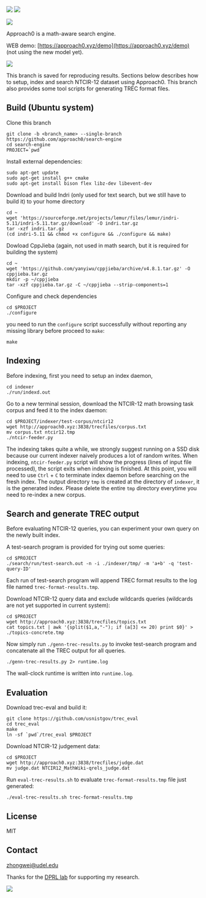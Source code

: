 ![](https://api.travis-ci.org/approach0/search-engine.svg)
![](http://github-release-version.herokuapp.com/github/approach0/search-engine/release.png)

![](https://raw.githubusercontent.com/approach0/search-engine-docs-eng/master/logo.png)

Approach0 is a math-aware search engine.

WEB demo: [https://approach0.xyz/demo](https://approach0.xyz/demo) (not using the new model yet).

![](https://github.com/approach0/search-engine-docs-eng/raw/master/img/clip.gif)

This branch is saved for reproducing results. Sections below describes how to setup,
index and search NTCIR-12 dataset using Approach0. This branch also provides some tool scripts for generating TREC format files.

## Build (Ubuntu system)
Clone this branch
```
git clone -b <branch_name> --single-branch https://github.com/approach0/search-engine 
cd search-engine
PROJECT=`pwd`
```

Install external dependencies:
```
sudo apt-get update
sudo apt-get install g++ cmake
sudo apt-get install bison flex libz-dev libevent-dev
```

Download and build Indri (only used for text search, but we still have to build it) to your home directory
```
cd ~
wget 'https://sourceforge.net/projects/lemur/files/lemur/indri-5.11/indri-5.11.tar.gz/download' -O indri.tar.gz
tar -xzf indri.tar.gz
(cd indri-5.11 && chmod +x configure && ./configure && make)
```

Dowload CppJieba (again, not used in math search, but it is required for building the system)
```
cd ~
wget 'https://github.com/yanyiwu/cppjieba/archive/v4.8.1.tar.gz' -O cppjieba.tar.gz
mkdir -p ~/cppjieba
tar -xzf cppjieba.tar.gz -C ~/cppjieba --strip-components=1
```

Configure and check dependencies
```
cd $PROJECT
./configure
```

you need to run the `configure` script successfully without reporting any missing library before proceed to `make`:
```
make
```
## Indexing
Before indexing, first you need to setup an index daemon,
```
cd indexer
./run/indexd.out
```

Go to a new terminal session, download the NTCIR-12 math browsing task corpus and feed it to the index daemon:
```
cd $PROJECT/indexer/test-corpus/ntcir12
wget http://approach0.xyz:3838/trecfiles/corpus.txt
mv corpus.txt ntcir12.tmp
./ntcir-feeder.py
```

The indexing takes quite a while, we strongly suggest running on a SSD disk because our current indexer naively produces a lot of random writes.
When indexing, `ntcir-feeder.py` script will show the progress (lines of input file processed), the script exits when indexing is finished.
At this point, you will need to use `Ctrl` + `C` to terminate index daemon before searching on the fresh index. The output directory `tmp` is created at the directory of `indexer`, it is the generated index. Please delete the entire `tmp` directory everytime you need to re-index a new corpus.

## Search and generate TREC output
Before evaluating NTCIR-12 queries, you can experiment your own query on the newly built index.

A test-search program is provided for trying out some queries:
```
cd $PROJECT
./search/run/test-search.out -n -i ./indexer/tmp/ -m 'a+b' -q 'test-query-ID'
```
Each run of test-search program will append TREC format results to the log file named `trec-format-results.tmp`.

Download NTCIR-12 query data and exclude wildcards queries (wildcards are not yet supported in current system):
```
cd $PROJECT
wget http://approach0.xyz:3838/trecfiles/topics.txt
cat topics.txt | awk '{split($1,a,"-"); if (a[3] <= 20) print $0}' > ./topics-concrete.tmp
```

Now simply run `./genn-trec-results.py` to invoke test-search program and concatenate all the TREC output for all queries.
```
./genn-trec-results.py 2> runtime.log
```
The wall-clock runtime is written into `runtime.log`.

## Evaluation
Download trec-eval and build it:
```
git clone https://github.com/usnistgov/trec_eval
cd trec_eval
make
ln -sf `pwd`/trec_eval $PROJECT
```

Download NTCIR-12 judgement data:
```
cd $PROJECT
wget http://approach0.xyz:3838/trecfiles/judge.dat
mv judge.dat NTCIR12_MathWiki-qrels_judge.dat
```

Run `eval-trec-results.sh` to evaluate `trec-format-results.tmp` file just generated:
```
./eval-trec-results.sh trec-format-results.tmp
```

## License
MIT

## Contact
zhongwei@udel.edu

Thanks for the [DPRL lab](https://www.cs.rit.edu/~rlaz/) for supporting my research.

![](https://www.cs.rit.edu/~rlaz/images/DPRL_Logo_Option_02.png)
